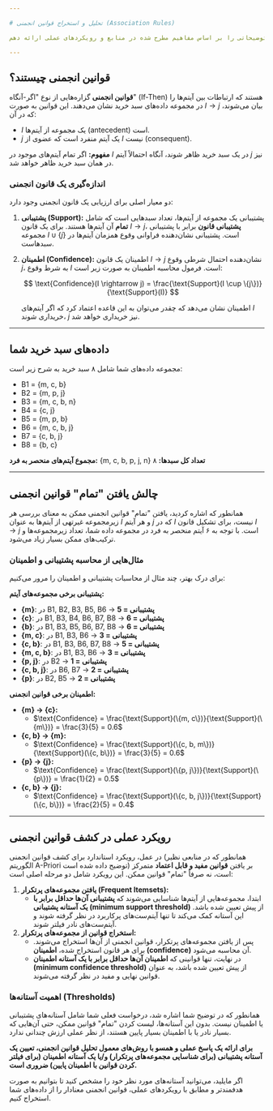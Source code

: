 ```yaml
---

# تحلیل و استخراج قوانین انجمنی (Association Rules)

در پاسخ به درخواست شما برای یافتن **تمام قوانین انجمنی ممکن**، لازم است توضیحاتی را بر اساس مفاهیم مطرح شده در منابع و رویکردهای عملی ارائه دهم.

---
```


## قوانین انجمنی چیستند؟

**قوانین انجمنی** گزاره‌هایی از نوع "اگر-آنگاه" (If-Then) هستند که ارتباطات بین آیتم‌ها را در مجموعه داده‌های سبد خرید نشان می‌دهند. این قوانین به صورت $I \rightarrow j$ بیان می‌شوند، که در آن:

* $I$ یک مجموعه از آیتم‌ها (antecedent) است.
* $j$ یک آیتم منفرد است که عضوی از $I$ نیست (consequent).

**مفهوم:** اگر تمام آیتم‌های موجود در $I$ در یک سبد خرید ظاهر شوند، آنگاه احتمالاً آیتم $j$ نیز در همان سبد خرید ظاهر خواهد شد.

### اندازه‌گیری یک قانون انجمنی

دو معیار اصلی برای ارزیابی یک قانون انجمنی وجود دارد:

1.  **پشتیبانی (Support):** پشتیبانی یک مجموعه از آیتم‌ها، تعداد سبدهایی است که شامل **تمام** آن آیتم‌ها هستند. برای یک قانون $I \rightarrow j$، **پشتیبانی قانون** برابر با پشتیبانی مجموعه $I \cup \{j\}$ است. پشتیبانی نشان‌دهنده فراوانی وقوع همزمان آیتم‌ها در سبدهاست.
2.  **اطمینان (Confidence):** اطمینان یک قانون $I \rightarrow j$ نشان‌دهنده احتمال شرطی وقوع $j$، به شرط وقوع $I$ است. فرمول محاسبه اطمینان به صورت زیر است:

    $$
    \text{Confidence}(I \rightarrow j) = \frac{\text{Support}(I \cup \{j\})}{\text{Support}(I)}
    $$

    اطمینان نشان می‌دهد که چقدر می‌توان به این قاعده اعتماد کرد که اگر آیتم‌های $I$ خریداری شوند، $j$ نیز خریداری خواهد شد.

---

## داده‌های سبد خرید شما

مجموعه داده‌های شما شامل ۸ سبد خرید به شرح زیر است:

* B1 = {m, c, b}
* B2 = {m, p, j}
* B3 = {m, c, b, n}
* B4 = {c, j}
* B5 = {m, p, b}
* B6 = {m, c, b, j}
* B7 = {c, b, j}
* B8 = {b, c}

**مجموع آیتم‌های منحصر به فرد:** {m, c, b, p, j, n}
**تعداد کل سبدها:** ۸

---

## چالش یافتن "تمام" قوانین انجمنی

همانطور که اشاره کردید، یافتن "تمام" قوانین انجمنی ممکن به معنای بررسی هر زیرمجموعه غیرتهی از آیتم‌ها به عنوان $I$ و هر آیتم $j$ که در $I$ نیست، برای تشکیل قانون $I \rightarrow j$ است. با توجه به ۶ آیتم منحصر به فرد در مجموعه داده شما، تعداد زیرمجموعه‌ها و ترکیب‌های ممکن بسیار زیاد می‌شود.

### مثال‌هایی از محاسبه پشتیبانی و اطمینان

برای درک بهتر، چند مثال از محاسبات پشتیبانی و اطمینان را مرور می‌کنیم:

**پشتیبانی برخی مجموعه‌های آیتم:**

* **{m}**: در B1, B2, B3, B5, B6 $\rightarrow$ **پشتیبانی = 5**
* **{c}**: در B1, B3, B4, B6, B7, B8 $\rightarrow$ **پشتیبانی = 6**
* **{b}**: در B1, B3, B5, B6, B7, B8 $\rightarrow$ **پشتیبانی = 6**
* **{m, c}**: در B1, B3, B6 $\rightarrow$ **پشتیبانی = 3**
* **{c, b}**: در B1, B3, B6, B7, B8 $\rightarrow$ **پشتیبانی = 5**
* **{m, c, b}**: در B1, B3, B6 $\rightarrow$ **پشتیبانی = 3**
* **{p, j}**: در B2 $\rightarrow$ **پشتیبانی = 1**
* **{c, b, j}**: در B6, B7 $\rightarrow$ **پشتیبانی = 2**
* **{p}**: در B2, B5 $\rightarrow$ **پشتیبانی = 2**

**اطمینان برخی قوانین انجمنی:**

* **{m} $\rightarrow$ {c}:**
    * $\text{Confidence} = \frac{\text{Support}(\{m, c\})}{\text{Support}(\{m\})} = \frac{3}{5} = 0.6$
* **{c, b} $\rightarrow$ {m}:**
    * $\text{Confidence} = \frac{\text{Support}(\{c, b, m\})}{\text{Support}(\{c, b\})} = \frac{3}{5} = 0.6$
* **{p} $\rightarrow$ {j}:**
    * $\text{Confidence} = \frac{\text{Support}(\{p, j\})}{\text{Support}(\{p\})} = \frac{1}{2} = 0.5$
* **{c, b} $\rightarrow$ {j}:**
    * $\text{Confidence} = \frac{\text{Support}(\{c, b, j\})}{\text{Support}(\{c, b\})} = \frac{2}{5} = 0.4$

---

## رویکرد عملی در کشف قوانین انجمنی

در عمل، رویکرد استاندارد برای کشف قوانین انجمنی (همانطور که در منابعی نظیر الگوریتم A-Priori توضیح داده شده است) بر یافتن **قوانین مفید و قابل اعتماد** متمرکز است، نه صرفاً "تمام" قوانین ممکن. این رویکرد شامل دو مرحله اصلی است:

1.  **یافتن مجموعه‌های پرتکرار (Frequent Itemsets):**
    * ابتدا، مجموعه‌هایی از آیتم‌ها شناسایی می‌شوند که **پشتیبانی آن‌ها حداقل برابر با یک آستانه پشتیبانی (minimum support threshold)** از پیش تعیین شده باشد. این آستانه کمک می‌کند تا تنها آیتم‌ست‌های پرکاربرد در نظر گرفته شوند و آیتم‌ست‌های نادر فیلتر شوند.
2.  **استخراج قوانین از مجموعه‌های پرتکرار:**
    * پس از یافتن مجموعه‌های پرتکرار، قوانین انجمنی از آن‌ها استخراج می‌شوند. برای هر قانون استخراج شده، **اطمینان (confidence)** آن محاسبه می‌شود.
    * در نهایت، تنها قوانینی که **اطمینان آن‌ها حداقل برابر با یک آستانه اطمینان (minimum confidence threshold)** از پیش تعیین شده باشد، به عنوان قوانین نهایی و مفید در نظر گرفته می‌شوند.

### اهمیت آستانه‌ها (Thresholds)

همانطور که در توضیح شما اشاره شد، درخواست فعلی شما شامل آستانه‌های پشتیبانی یا اطمینان نیست. بدون این آستانه‌ها، لیست کردن "تمام" قوانین ممکن، حتی آن‌هایی که بسیار نادر یا با اطمینان بسیار پایین هستند، از نظر عملی ارزش چندانی ندارد.

**برای ارائه یک پاسخ عملی و همسو با روش‌های معمول تحلیل قوانین انجمنی، تعیین یک آستانه پشتیبانی (برای شناسایی مجموعه‌های پرتکرار) و/یا یک آستانه اطمینان (برای فیلتر کردن قوانین با اطمینان پایین) ضروری است.**

اگر مایلید، می‌توانید آستانه‌های مورد نظر خود را مشخص کنید تا بتوانیم به صورت هدفمندتر و مطابق با رویکردهای عملی، قوانین انجمنی معنادار را از داده‌های شما استخراج کنیم.